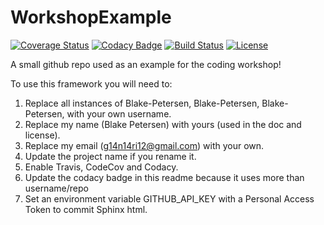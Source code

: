 # WorkshopExample

[![Coverage Status](https://codecov.io/gh/Blake-Petersen/WorkshopExample/branch/master/graph/badge.svg)](https://codecov.io/gh/Blake-Petersen/WorkshopExample)
[![Codacy Badge](https://api.codacy.com/project/badge/Grade/ea7ca374a79c4321952715a228a454f0)](https://www.codacy.com/app/Blake-Petersen/WorkshopExample?utm_source=github.com&amp;utm_medium=referral&amp;utm_content=Blake-Petersen/WorkshopExample&amp;utm_campaign=Badge_Grade)
[![Build Status](https://img.shields.io/travis/Blake-Petersen/WorkshopExample.svg)](https://travis-ci.org/Blake-Petersen/WorkshopExample)
[![License](http://img.shields.io/badge/license-MIT-blue.svg?style=flat)](https://github.com/Blake-Petersen/abc/WorkshopExample/master/LICENSE)

A small github repo used as an example for the coding workshop!

To use this framework you will need to:

1. Replace all instances of Blake-Petersen, Blake-Petersen, Blake-Petersen, with your own username.
2. Replace my name (Blake Petersen) with yours (used in the doc and license).
3. Replace my email (g14n14ri12@gmail.com) with your own.
3. Update the project name if you rename it.
4. Enable Travis, CodeCov and Codacy.
5. Update the codacy badge in this readme because it uses more than username/repo
6. Set an environment variable GITHUB_API_KEY with a Personal Access Token to commit Sphinx html.